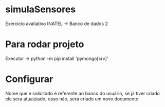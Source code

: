# simulaSensores
Exercicio avaliativo INATEL -> Banco de dados 2

# Para rodar projeto
Executar -> python -m pip install 'pymongo[srv]'

# Configurar
Nome que é solicitado é referente ao banco do usuário, se já tiver criado ele sera atualziado, caso não, será criado um novo documento
